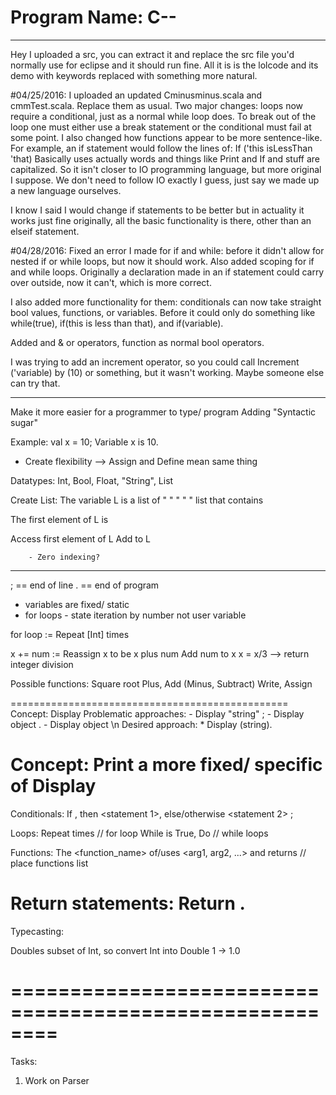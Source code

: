 # Program Name: C--

------------------------------------------------
Hey I uploaded a src, you can extract it and replace the src file
you'd normally use for eclipse and it should run fine. All it is
is the lolcode and its demo with keywords replaced with something more
natural. 

#04/25/2016:
I uploaded an updated Cminusminus.scala and cmmTest.scala. Replace them as usual.
Two major changes: loops now require a conditional, just as a normal while loop does. To break out of the loop one must either use a break statement or the conditional must fail at some point.
I also changed how functions appear to be more sentence-like. For example, an if statement would follow the lines of:
        If ('this isLessThan 'that)
Basically uses actually words and things like Print and If and stuff are capitalized. So it isn't closer to IO programming language, but more original I suppose. We don't need to follow IO exactly I guess, just say we made up a new language ourselves.

I know I said I would change if statements to be better but in actuality it works just fine originally, all the basic functionality is there, other than an elseif statement.

#04/28/2016:
Fixed an error I made for if and while: before it didn't allow for nested if or while loops, but now it should work.
Also added scoping for if and while loops. Originally a declaration made in an if statement could carry over outside, now it can't, which is more correct. 

I also added more functionality for them: conditionals can now take straight bool values, functions, or variables. Before it could only do something like while(true), if(this is less than that), and if(variable).

Added and & or operators, function as normal bool operators.

I was trying to add an increment operator, so you could call Increment ('variable) by (10) or something, but it wasn't working. Maybe someone else can try that.

------------------------------------------------
Make it more easier for a programmer to type/ program
Adding "Syntactic sugar"

Example:
val x = 10;
Variable x is 10.

* Create flexibility --> Assign and Define mean same thing


Datatypes: Int, Bool, Float, "String", List

Create List:
The variable L is a list of <Type>
"    "       " "  " <Type> list that contains <values>

The first element of L is <statement>

Access first element of L
Add <variable> to L

        - Zero indexing?
------------------------------------------------

; == end of line
. == end of program

* variables are fixed/ static
* for loops - state iteration by number not user variable

for loop := Repeat [Int] times

x += num := Reassign x to be x plus num
            Add num to x
x = x/3 --> return integer division

Possible functions:
Square root
Plus, Add (Minus, Subtract)
Write, Assign

================================================
Concept: Display
        Problematic approaches:
                - Display "string" ;
                - Display object .
                - Display object \n
        Desired approach:
                * Display (string).

Concept: Print a more fixed/ specific of Display
===================================================

Conditionals:
If <Bool>, then <statement 1>, else/otherwise <statement 2> ;

Loops:
Repeat <statement> <Int> times                  // for loop
While <conditional> is True, Do <statement>     // while loops


Functions:
The <function_name> of/uses <arg1, arg2, ...> and returns <Type>
// place functions list


Return statements:
Return <statment>.
======================================================

Typecasting:

Doubles subset of Int, so convert Int into Double
1 -> 1.0

========================================================
========================================================

Tasks:
1) Work on Parser
